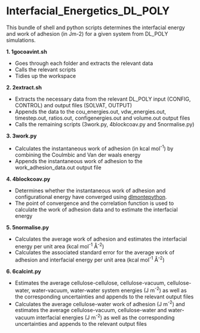 # Interfacial_Energetics_DL_POLY

This bundle of shell and python scripts determines the interfacial energy and work of adhesion (in Jm-2) for a given system from DL_POLY simulations.

**1.	1gocoavint.sh**	

* Goes through each folder and extracts the relevant data
* Calls the relevant scripts
* Tidies up the workspace

**2. 2extract.sh**

* Extracts the necessary data from the relevant DL_POLY input (CONFIG, CONTROL) and output files (SOLVAT, OUTPUT)
* Appends the data to the cou_energies.out, vdw_energies.out, timestep.out, ratios.out, configenergies.out and volume.out output files
* Calls the remaining scripts (3work.py, 4blockcoav.py and 5normalise.py)

**3.	3work.py**	

* Calculates the instantaneous work of adhesion (in kcal mol<sup>-1</sup>) by combining the Coulmbic and Van der waals energy
* Appends the instantaneous work of adhesion to the work_adhesion_data.out output file

**4.	4blockcoav.py**	

* Determines whether the instantaneous work of adhesion and configurational energy have converged using [dlmontepython](https://gitlab.com/dl_monte/dlmontepython).
* The point of convergence and the correlation function is used to calculate the work of adhesion data and to estimate the interfacial energy 

**5.	5normalise.py**	

* Calculates the average work of adhesion and estimates the interfacial energy per unit area (kcal mol<sup>-1</sup> Å<sup>-2</sup>)
* Calculates the associated standard error for the average work of adhesion and interfacial energy per unit area (kcal mol<sup>-1</sup> Å<sup>-2</sup>)

**6.	6calcint.py**

* Estimates the average cellulose-cellulose, cellulose-vacuum, cellulose-water, water-vacuum, water-water system energies (J m<sup>-2</sup>) as well as the corresponding uncertainties and appends to the relevant output files
* Calculates the average cellulose-water work of adhesion (J m<sup>-2</sup>) and estimates the average cellulose-vacuum, cellulose-water and water-vacuum interfacial energies (J m<sup>-2</sup>) as well as the corresponding uncertainties and appends to the relevant output files
